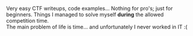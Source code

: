 Very easy CTF writeups, code examples... Nothing for pro's; just for beginners. Things I managed to solve myself **during** the allowed competition time.  
The main problem of life is time... and unfortunately I never worked in IT :( 